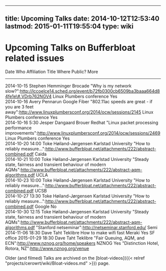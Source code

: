 
---
title: Upcoming Talks
date: 2014-10-12T12:53:40
lastmod: 2015-01-11T19:55:04
type: wiki
---
Upcoming Talks on Bufferbloat related issues
============================================

  Date               Who                      Affiliation           Title                                                                                                                                    Where                                                   Public?   More
  ------------------ ------------------------ --------------------- ---------------------------------------------------------------------------------------------------------------------------------------- ------------------------------------------------------- --------- ------------------------------------------------------------
  2014-10-15         Stephen Hemminger        Brocade               "Why is my network slow?":http://lccoelce14.sched.org/event/b72fb0300cb6509ba3baaa664d84fe1e\#.VDrb762NGV4                               Linux Plumbers conference                               Yes       
  2014-10-16         Avery Pennarun           Google Fiber          "802.11ac speeds are great - if you are 3 feet away":http://www.linuxplumbersconf.org/2014/ocw/sessions/2145                             Linux Plumbers conference                               Yes       
  2014-10-16 5:30    Jesper Dangaard Brouer   Redhat                "Linux packet processing performance improvements":http://www.linuxplumbersconf.org/2014/ocw/sessions/2469                               Linux Plumbers conference                               Yes       
  2014-10-20 14:00   Toke Høiland-Jørgensen   Karlstad University   "How to reliably measure...":http://www.bufferbloat.net/attachments/222/abstract-combined.pdf                                            Caida                                                             
  2014-10-21 10:00   Toke Høiland-Jørgensen   Karlstad University   "Steady state, fairness and transient behaviour of modern AQMs":http://www.bufferbloat.net/attachments/222/abstract-aqm-algorithms.pdf   UCLA                                                              
  2014-10-23 10:00   Toke Høiland-Jørgensen   Karlstad University   "How to reliably measure...":http://www.bufferbloat.net/attachments/222/abstract-combined.pdf                                            UCSB                                                              
  2014-10-27 13:30   Toke Høiland-Jørgensen   Karlstad University   "How to reliably measure...":http://www.bufferbloat.net/attachments/222/abstract-combined.pdf                                            Google                                                  No        
  2014-10-30 12:15   Toke Høiland-Jørgensen   Karlstad University   "Steady state, fairness and transient behaviour of modern AQMs":http://www.bufferbloat.net/attachments/222/abstract-aqm-algorithms.pdf   "Stanford netseminar":http://netseminar.stanford.edu/   Semi      
  2014-11-06 18:30   Dave Taht                Teklibre              How to make wifi fast                                                                                                                    Meraki                                                  Yes       SF office
  2015-01-29 18:30   Dave Taht                Teklibre              "Fair Queuing, AQM, and ECN":http://www.nznog.org/home/speakers                                                                          NZNOG                                                   Yes       "Distinction Hotel, Rotora, NZ":http://www.nznog.org/venue

Older (and filmed) Talks are archived on the
[bloat-videos]({{< relref "projects/cerowrt/wiki/Bloat-videos.md" >}}) page.
